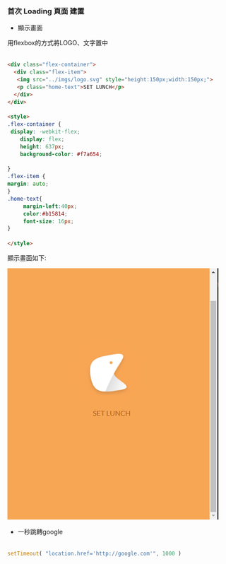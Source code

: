 ### 首次 Loading 頁面 建置

- 顯示畫面

用flexbox的方式將LOGO、文字置中
```html

<div class="flex-container">
  <div class="flex-item">
   <img src="../imgs/logo.svg" style="height:150px;width:150px;">
   <p class="home-text">SET LUNCH</p>
  </div>
</div>

<style>
.flex-container {
 display: -webkit-flex;
    display: flex;
    height: 637px;
    background-color: #f7a654;
          
}
.flex-item {
margin: auto;
}
.home-text{
     margin-left:40px; 
     color:#b15814;
     font-size: 16px;
}

</style>

```

顯示畫面如下:

  ![image](../imgs/homepage.png)

- 一秒跳轉google

``` javaScript

setTimeout( "location.href='http://google.com'", 1000 )

```